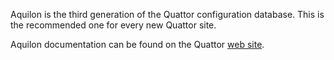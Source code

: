 Aquilon is the third generation of the Quattor configuration database. This is the
recommended one for every new Quattor site.

Aquilon documentation can be found on the Quattor
[web site](http://www.quattor.org/aquilon/00-install.html).